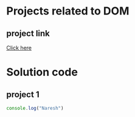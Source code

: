# Projects related to DOM
##  project link
[Click here](https://stackblitz.com/edit/dom-project-chaiaurcode?file=index.html)

# Solution code
## project 1

```javascript
console.log("Naresh")
```